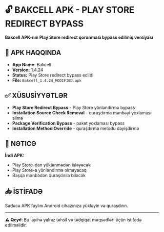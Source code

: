 # 🔓 **BAKCELL APK - PLAY STORE REDIRECT BYPASS**

**Bakcell APK-nın Play Store redirect qorunması bypass edilmiş versiyası**

## 📱 **APK HAQQINDA**

- **App Name:** Bakcell
- **Version:** 1.4.24
- **Status:** Play Store redirect bypass edildi
- **File:** `Bakcell_1.4.24_MODIFIED.apk`

## ✅ **XÜSUSİYYƏTLƏR**

- **Play Store Redirect Bypass** - Play Store yönləndirmə bypass
- **Installation Source Check Removal** - quraşdırma mənbəyi yoxlaması silmə
- **Package Verification Bypass** - paket yoxlaması bypass
- **Installation Method Override** - quraşdırma metodu dəyişdirmə

## 🚀 **NƏTICƏ**

**İndi APK:**
- Play Store-dan yüklənmədən işləyəcək
- Play Store-a yönləndirmə olmayacaq
- Başqa mənbədən quraşdırıla biləcək

## 📥 **İSTİFADƏ**

Sadəcə APK faylını Android cihazınıza yükləyin və quraşdırın.

---

**⚠️ Qeyd**: Bu layihə yalnız təhsil və tədqiqat məqsədləri üçün istifadə edilməlidir.